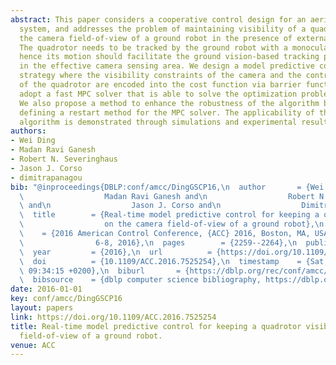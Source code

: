 ```yaml
---
abstract: This paper considers a cooperative control design for an aerial/ground robot
  system, and addresses the problem of maintaining visibility of a quadrotor within
  the camera field-of-view of a ground robot in the presence of external disturbances.
  The quadrotor needs to be tracked by the ground robot with a monocular camera, and
  hence its motion should facilitate the ground vision-based tracking process by remaining
  in the effective camera sensing area. We design a model predictive controller (MPC)
  strategy where the visibility constraints of the camera and the control input constraints
  of the quadrotor are encoded into the cost function via barrier functions, and we
  adopt a fast MPC solver that is able to solve the optimization problem in real time.
  We also propose a method to enhance the robustness of the algorithm by suitably
  defining a restart method for the MPC solver. The applicability of the proposed
  algorithm is demonstrated through simulations and experimental results on real setups.
authors:
- Wei Ding
- Madan Ravi Ganesh
- Robert N. Severinghaus
- Jason J. Corso
- dimitrapanagou
bib: "@inproceedings{DBLP:conf/amcc/DingGSCP16,\n  author       = {Wei Ding and\n\
  \                  Madan Ravi Ganesh and\n                  Robert N. Severinghaus\
  \ and\n                  Jason J. Corso and\n                  Dimitra Panagou},\n\
  \  title        = {Real-time model predictive control for keeping a quadrotor visible\n\
  \                  on the camera field-of-view of a ground robot},\n  booktitle\
  \    = {2016 American Control Conference, {ACC} 2016, Boston, MA, USA, July\n  \
  \                6-8, 2016},\n  pages        = {2259--2264},\n  publisher    = {{IEEE}},\n\
  \  year         = {2016},\n  url          = {https://doi.org/10.1109/ACC.2016.7525254},\n\
  \  doi          = {10.1109/ACC.2016.7525254},\n  timestamp    = {Sat, 30 Sep 2023\
  \ 09:34:15 +0200},\n  biburl       = {https://dblp.org/rec/conf/amcc/DingGSCP16.bib},\n\
  \  bibsource    = {dblp computer science bibliography, https://dblp.org}\n}"
date: 2016-01-01
key: conf/amcc/DingGSCP16
layout: papers
link: https://doi.org/10.1109/ACC.2016.7525254
title: Real-time model predictive control for keeping a quadrotor visible on the camera
  field-of-view of a ground robot.
venue: ACC
---
```

